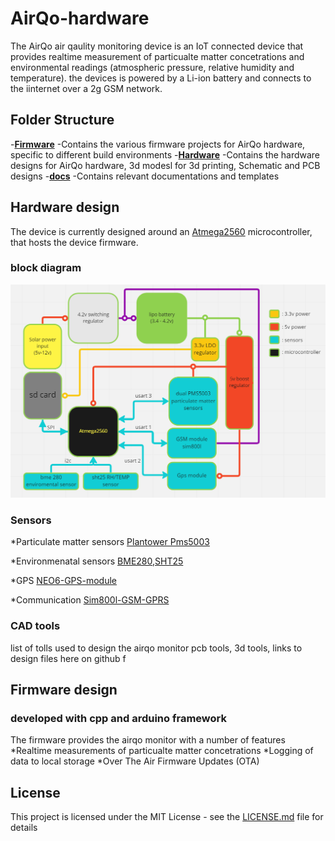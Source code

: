 # AirQo-hardware
The AirQo air qaulity monitoring device is an IoT connected device that provides realtime measurement of particualte matter concetrations and environmental readings (atmospheric pressure, relative humidity and temperature). the devices is powered by a Li-ion battery and connects to the iinternet over a 2g GSM network.
## Folder Structure
-[**Firmware**](./firmware)
    -Contains the various firmware projects for AirQo hardware, specific to different build environments
-[**Hardware**](./hardware)
    -Contains the hardware designs for AirQo hardware, 3d modesl for 3d printing, Schematic and PCB designs
-[**docs**](./docs)
    -Contains relevant documentations and templates
## Hardware design
The device is currently designed around an [Atmega2560](https://ww1.microchip.com/downloads/aemDocuments/documents/OTH/ProductDocuments/DataSheets/ATmega640-1280-1281-2560-2561-Datasheet-DS40002211A.pdf) microcontroller, that hosts the device firmware.
### block diagram 
![block diagram](docs/images/blockDiagram.PNG)
### Sensors
*Particulate matter sensors [Plantower Pms5003]()

*Environmenatal sensors     [BME280](),[SHT25]()

*GPS                        [NEO6-GPS-module]()

*Communication              [Sim800l-GSM-GPRS]()

### CAD tools
list of tolls used to design the airqo monitor
pcb tools, 3d tools, links to design files here on github
f
## Firmware design
### developed with cpp and arduino framework
The firmware provides the airqo monitor with a number of features
*Realtime measurements of particualte matter concetrations
*Logging of data to local storage
*Over The Air Firmware Updates (OTA)
## License
This project is licensed under the MIT License - see the [LICENSE.md](LICENSE.md) file for details